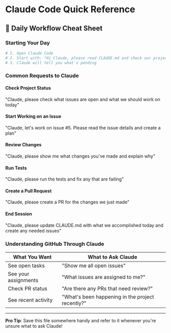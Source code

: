 # Claude Code Quick Reference

## 🚀 Daily Workflow Cheat Sheet

### Starting Your Day
```bash
# 1. Open Claude Code
# 2. Start with: "Hi Claude, please read CLAUDE.md and check our project status"
# 3. Claude will tell you what's pending
```

### Common Requests to Claude

#### Check Project Status
"Claude, please check what issues are open and what we should work on today"

#### Start Working on an Issue
"Claude, let's work on issue #5. Please read the issue details and create a plan"

#### Review Changes
"Claude, please show me what changes you've made and explain why"

#### Run Tests
"Claude, please run the tests and fix any that are failing"

#### Create a Pull Request
"Claude, please create a PR for the changes we just made"

#### End Session
"Claude, please update CLAUDE.md with what we accomplished today and create any needed issues"

### Understanding GitHub Through Claude

| What You Want | What to Ask Claude |
|--------------|-------------------|
| See open tasks | "Show me all open issues" |
| See your assignments | "What issues are assigned to me?" |
| Check PR status | "Are there any PRs that need review?" |
| See recent activity | "What's been happening in the project recently?" |

---

**Pro Tip**: Save this file somewhere handy and refer to it whenever you're unsure what to ask Claude!
